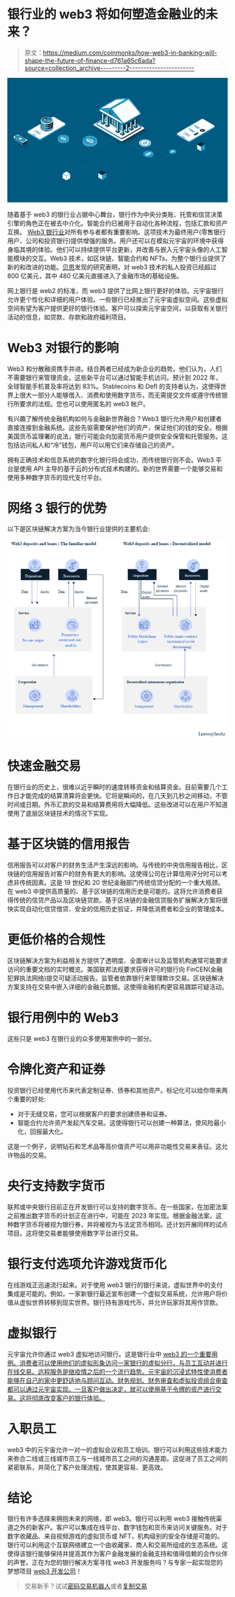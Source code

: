 # 银行业的 web3 将如何塑造金融业的未来？

> 原文：<https://medium.com/coinmonks/how-web3-in-banking-will-shape-the-future-of-finance-d761a65c6ada?source=collection_archive---------2----------------------->

![](img/8de3999eda6cb0b3f79917590d826fa2.png)

随着基于 web3 的银行业占据中心舞台，银行作为中央分类账、托管和信贷决策引擎的角色正在被去中介化。智能合约已被用于自动化各种流程，包括汇款和资产互换。 [Web3 银行业](https://www.leewayhertz.com/web3-in-banking/)对所有参与者都有重要影响。这项技术为最终用户(零售银行用户、公司和投资银行)提供增强的服务。用户还可以在模拟元宇宙的环境中获得身临其境的体验。他们可以持续提供平台更新，并改善与嵌入元宇宙头像的人工智能模块的交互。Web3 技术，如区块链、智能合约和 NFTs，为整个银行业提供了新的和改进的功能。[贝恩](https://www.bain.com/insights/here-comes-a-wave-of-web3-contenders-snap-chart/)发现的研究表明，对 web3 技术的私人投资已经超过 800 亿美元，其中 480 亿美元直接进入了金融市场的基础设施。

网上银行是 web2 的标准，而 web3 提供了比网上银行更好的体验。元宇宙银行允许更个性化和详细的用户体验。一些银行已经推出了元宇宙虚拟空间。这些虚拟空间有望为客户提供更好的银行体验。客户可以探索元宇宙空间，以获取有关银行活动的信息，如贷款、存款和政府福利项目。

# Web3 对银行的影响

Web3 和分散融资携手并进。结合两者已经成为新企业的趋势。他们认为，人们不需要银行来管理资金。这些新平台可以通过智能手机访问。预计到 2022 年，全球智能手机普及率将达到 83%。Stablecoins 和 DefI 的支持者认为，这使得世界上很大一部分人能够借入、消费和使用数字货币，而无需提交文件或遵守传统银行所要求的法规。您也可以使用匿名的 web3 帐户。

有兴趣了解传统金融机构如何与金融新世界融合？Web3 银行允许用户和创建者直接连接到金融系统。这些先驱需要保护他们的资产，保证他们的钱的安全。根据美国货币监理署的说法，银行可能会向加密货币用户提供安全保管和托管服务。这包括访问私人和“冷”钱包，用户可以用它们来存储自己的资产。

拥有正确技术和信息系统的数字化银行将会成功，而传统银行则不会。Web3 平台是使用 API 主导的基于云的分布式技术构建的。新的世界需要一个能够交易和使用多种数字货币的现代支付平台。

# 网络 3 银行的优势

以下是区块链解决方案为当今银行业提供的主要机会:

![](img/8af475756f420df168efa224a42a75a2.png)

# 快速金融交易

在银行业的历史上，很难以近乎瞬时的速度转移资金和结算资金。目前需要几个工作日才能完成的结算清算将会更快。它将是瞬间的，在几天到几秒之间移动，不管时间或日期。外币汇款的交易和结算费用将大幅降低。这些改进可以在用户不知道使用了底层区块链技术的情况下实现。

# 基于区块链的信用报告

信用报告可以对客户的财务生活产生深远的影响。与传统的中央信用报告相比，区块链的信用报告对客户的财务有更大的影响。这使得公司在计算信用评分时可以考虑非传统因素。这是 19 世纪和 20 世纪金融部门传统信贷分配的一个重大瓶颈。在 web3 中提供高质量的、基于区块链的信用历史是可能的。这将允许消费者获得传统的信贷产品以及区块链贷款。基于区块链的金融信贷服务扩展解决方案将很快实现自动化信贷借贷、安全的信用历史验证，并降低消费者和企业的管理成本。

# 更低价格的合规性

区块链解决方案为利益相关方提供了透明度、全面审计以及监管机构通常可能要求访问的重要文档的实时概览。美国联邦法规要求获得许可的银行向 FinCEN(金融犯罪执法网络)提交可疑活动报告。监管者依靠银行来管理欺诈交易。区块链解决方案支持在交易中嵌入详细的金融元数据。这使得金融机构更容易跟踪可疑活动。

# 银行用例中的 Web3

这些只是 web3 在银行业的众多使用案例中的一部分。

# 令牌化资产和证券

投资银行已经使用代币来代表定制证券、债券和其他资产。标记化可以给你带来两个重要的好处:

*   对于无缝交易，您可以根据客户的要求创建债券和证券。
*   智能合约允许资产发起汽车交易。这使得银行可以创建一种算法，使风险最小化，回报最大化。

这是一个例子，说明钻石和艺术品等高价值资产可以用非功能性交易来表征。这允许物品的交易。

# 央行支持数字货币

联邦或中央银行目前正在开发银行可以支持的数字货币。在一些国家，在加密法案之前推出数字货币的计划正在进行中，可能在 2023 年实现。根据金融法案，这种数字货币将被视为银行券，并将被视为与法定货币相同。还计划开展同样的试点项目。这将使交易者能够使用数字平台进行交易。

# 银行支付选项允许游戏货币化

在线游戏正迅速流行起来。对于使用 web3 银行的银行来说，虚拟世界中的支付集成是可能的。例如，一家新银行最近宣布创建一个虚拟交易系统，允许用户将价值从虚拟世界转移到现实世界。银行持有游戏代币，并允许玩家将其用作贷款。

# 虚拟银行

元宇宙允许你通过 web3 虚拟地访问银行。这是银行业中 [web3 的一个重要用例。消费者可以使用他们的虚拟形象访问一家银行的虚拟分行，与员工互动并进行在线交易。远程服务是继疫情之后的一个流行趋势。元宇宙的沉浸式特性使消费者能够在自己的家中更舒适地与顾问互动。财务规划、财务审查和虚拟投资组合审查都可以通过元宇宙实现。一旦客户做出决定，就可以使用基于令牌的资产进行交易。这将彻底改变客户的银行体验。](https://www.leewayhertz.com/web3-in-banking/)

# 入职员工

web3 中的元宇宙允许一对一的虚拟会议和员工培训。银行可以利用这些技术能力来弥合二线或三线城市员工与一线城市员工之间的沟通差距。这促进了员工之间的紧密联系，并简化了客户处理流程，使其更容易、更高效。

# 结论

银行有许多选择来拥抱未来的网络，即 web3。银行可以利用 web3 接触传统渠道之外的新客户。客户可以集成在线平台、数字钱包和货币来访问关键服务。对于数字收藏品、来自视频游戏的虚拟货币或 NFT，机构级别的安全存储是可能的。银行可以利用这个互联网络建立一个由收藏家、商人和交易所组成的生态系统。这使得该银行能够保持并提高其作为客户金融发展的金融支持和值得信赖的合作伙伴的声誉。正在为您的银行解决方案寻找 web3 开发服务吗？与专家一起实现您的梦想项目 [web3 开发公司](https://www.leewayhertz.com/web3-development-company/)！

> 交易新手？试试[密码交易机器人](/coinmonks/crypto-trading-bot-c2ffce8acb2a)或者[复制交易](/coinmonks/top-10-crypto-copy-trading-platforms-for-beginners-d0c37c7d698c)